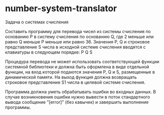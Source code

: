 # number-system-translator
Задача о системах счисления

Составить программу для перевода чисел из системы счисления по основанию P в систему счисления по основанию Q, где 2 меньше или равно Q меньше P меньше или равно 36. 
Значения P, Q и строковое представление S числа в исходной системе счисления вводятся с клавиатуры в следующем порядке: 
P Q S 

Процедура перевода не может использовать соответствующей функции системной библиотеки и должна быть оформлена в виде отдельной функции, на вход которой подаются значения P, Q и S, размещенные в динамической памяти. 
На выход функция должна возвращать строковое представление S1 числа в целевой системе счисления. 

Программа должна уметь обрабатывать ошибки во входных данных. 
В случае возникновения ошибки нужно вывести в поток стандартного вывода сообщение "[error]" (без кавычек) и завершить выполнение программы.
